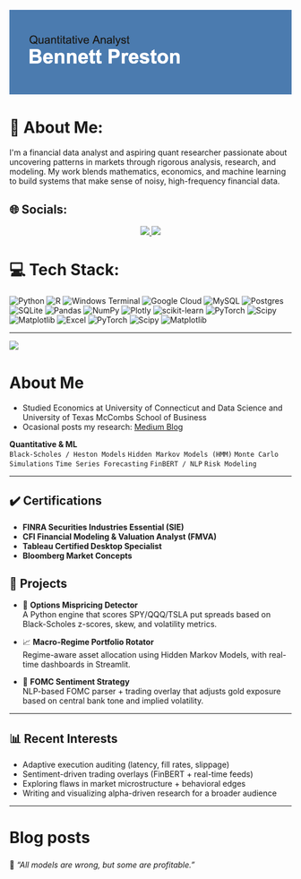 ![header](https://github.com/bspreston10/bspreston10/blob/main/header.png)

# 💫 About Me:
I'm a financial data analyst and aspiring quant researcher passionate about uncovering patterns in markets through rigorous analysis, research, and modeling. My work blends mathematics, economics, and machine learning to build systems that make sense of noisy, high-frequency financial data.


## 🌐 Socials:
<p align="center">
  <a href="https://www.linkedin.com/in/bennett-preston/">
    <img src="https://img.shields.io/badge/LinkedIn-%230077B5.svg?logo=linkedin&logoColor=white" style="height:60px;">
  </a>
  <a href="https://medium.com/@bennett.preston10">
    <img src="https://img.shields.io/badge/Medium-12100E?logo=medium&logoColor=white" style="height:60px;">
  </a>
</p>

# 💻 Tech Stack:
![Python](https://img.shields.io/badge/python-3670A0?style=for-the-badge&logo=python&logoColor=ffdd54) ![R](https://img.shields.io/badge/r-%23276DC3.svg?style=for-the-badge&logo=r&logoColor=white) ![Windows Terminal](https://img.shields.io/badge/Windows%20Terminal-%234D4D4D.svg?style=for-the-badge&logo=windows-terminal&logoColor=white) ![Google Cloud](https://img.shields.io/badge/GoogleCloud-%234285F4.svg?style=for-the-badge&logo=google-cloud&logoColor=white) ![MySQL](https://img.shields.io/badge/mysql-4479A1.svg?style=for-the-badge&logo=mysql&logoColor=white) ![Postgres](https://img.shields.io/badge/postgres-%23316192.svg?style=for-the-badge&logo=postgresql&logoColor=white) ![SQLite](https://img.shields.io/badge/sqlite-%2307405e.svg?style=for-the-badge&logo=sqlite&logoColor=white) ![Pandas](https://img.shields.io/badge/pandas-%23150458.svg?style=for-the-badge&logo=pandas&logoColor=white) ![NumPy](https://img.shields.io/badge/numpy-%23013243.svg?style=for-the-badge&logo=numpy&logoColor=white) ![Plotly](https://img.shields.io/badge/Plotly-%233F4F75.svg?style=for-the-badge&logo=plotly&logoColor=white) ![scikit-learn](https://img.shields.io/badge/scikit--learn-%23F7931E.svg?style=for-the-badge&logo=scikit-learn&logoColor=white) ![PyTorch](https://img.shields.io/badge/PyTorch-%23EE4C2C.svg?style=for-the-badge&logo=PyTorch&logoColor=white) ![Scipy](https://img.shields.io/badge/SciPy-%230C55A5.svg?style=for-the-badge&logo=scipy&logoColor=%white) ![Matplotlib](https://img.shields.io/badge/Matplotlib-%23ffffff.svg?style=for-the-badge&logo=Matplotlib&logoColor=black)
![Excel](https://img.shields.io/badge/Microsoft_Excel-217346?style=for-the-badge&logo=microsoft-excel&logoColor=white) ![PyTorch](https://img.shields.io/badge/PyTorch-%23EE4C2C.svg?style=for-the-badge&logo=PyTorch&logoColor=white) ![Scipy](https://img.shields.io/badge/SciPy-%230C55A5.svg?style=for-the-badge&logo=scipy&logoColor=%white) ![Matplotlib](https://img.shields.io/badge/Matplotlib-%23ffffff.svg?style=for-the-badge&logo=Matplotlib&logoColor=black)

---
[![](https://visitcount.itsvg.in/api?id=bspreston10&icon=0&color=0)](https://visitcount.itsvg.in)

# About Me
- Studied Economics at University of Connecticut and Data Science and University of Texas McCombs School of Business
- Ocasional posts my research: [Medium Blog](https://medium.com/@bennett.preston10)

**Quantitative & ML**  
`Black-Scholes / Heston Models` `Hidden Markov Models (HMM)` `Monte Carlo Simulations` `Time Series Forecasting` `FinBERT / NLP` `Risk Modeling`

---

## ✔️ Certifications

- **FINRA Securities Industries Essential (SIE)**
- **CFI Financial Modeling & Valuation Analyst (FMVA)**
- **Tableau Certified Desktop Specialist**
- **Bloomberg Market Concepts**

## 📁 Projects

- 🔎 **Options Mispricing Detector**  
  A Python engine that scores SPY/QQQ/TSLA put spreads based on Black-Scholes z-scores, skew, and volatility metrics.

- 📈 **Macro-Regime Portfolio Rotator**  
  Regime-aware asset allocation using Hidden Markov Models, with real-time dashboards in Streamlit.

- 🧾 **FOMC Sentiment Strategy**  
  NLP-based FOMC parser + trading overlay that adjusts gold exposure based on central bank tone and implied volatility.

---

## 📊 Recent Interests
- Adaptive execution auditing (latency, fill rates, slippage)
- Sentiment-driven trading overlays (FinBERT + real-time feeds) 
- Exploring flaws in market microstructure + behavioral edges
- Writing and visualizing alpha-driven research for a broader audience

---

# Blog posts
<!-- BLOG-POST-LIST:START -->
<!-- BLOG-POST-LIST:END -->

###
🧠 *“All models are wrong, but some are profitable.”*  
